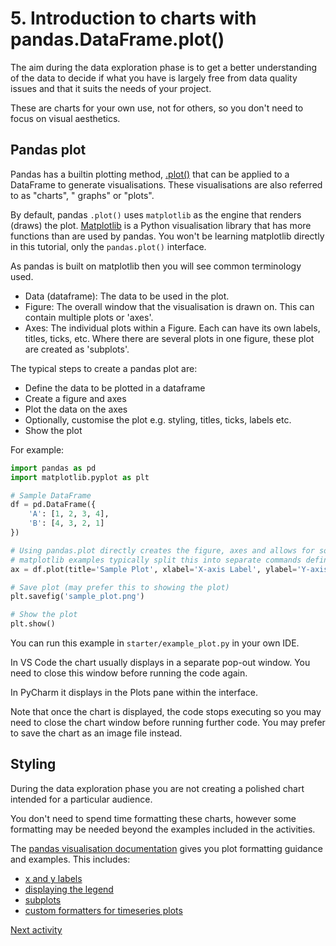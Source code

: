 # 5. Introduction to charts with pandas.DataFrame.plot()

The aim during the data exploration phase is to get a better understanding of the data to decide if what you have is
largely free from data quality issues and that it suits the needs of your project.

These are charts for your own use, not for others, so you don't need to focus on visual aesthetics.

## Pandas plot

Pandas has a builtin plotting method, [.plot()](https://pandas.pydata.org/docs/reference/api/pandas.DataFrame.plot.html)
that can be applied to a DataFrame to generate visualisations. These visualisations are also referred to as "charts", "
graphs" or "plots".

By default, pandas `.plot()` uses `matplotlib` as the engine that renders (draws) the
plot. [Matplotlib](https://matplotlib.org) is a Python visualisation library that has more functions than are used by
pandas. You won't be learning matplotlib directly in this tutorial, only the `pandas.plot()` interface.

As pandas is built on matplotlib then you will see common terminology used.

- Data (dataframe): The data to be used in the plot.
- Figure: The overall window that the visualisation is drawn on. This can contain multiple plots or 'axes'.
- Axes: The individual plots within a Figure. Each can have its own labels, titles, ticks, etc. Where there are several
  plots in one figure, these plot are created as 'subplots'.

The typical steps to create a pandas plot are:

- Define the data to be plotted in a dataframe
- Create a figure and axes
- Plot the data on the axes
- Optionally, customise the plot e.g. styling, titles, ticks, labels etc.
- Show the plot

For example:

```Python
import pandas as pd
import matplotlib.pyplot as plt

# Sample DataFrame
df = pd.DataFrame({
    'A': [1, 2, 3, 4],
    'B': [4, 3, 2, 1]
})

# Using pandas.plot directly creates the figure, axes and allows for some customisation
# matplotlib examples typically split this into separate commands defining fig and ax then adding customisation
ax = df.plot(title='Sample Plot', xlabel='X-axis Label', ylabel='Y-axis Label')

# Save plot (may prefer this to showing the plot)
plt.savefig('sample_plot.png')

# Show the plot
plt.show()
```

You can run this example in `starter/example_plot.py` in your own IDE.

In VS Code the chart usually displays in a separate pop-out window. You need to close this window before running the
code again.

In PyCharm it displays in the Plots pane within the interface.

Note that once the chart is displayed, the code stops executing so you may need to close the chart window before running
further code. You may prefer to save the chart as an image file instead.

## Styling

During the data exploration phase you are not creating a polished chart intended for a particular audience.

You don't need to spend time formatting these charts, however some formatting may be needed beyond the examples included
in the activities.

The [pandas visualisation documentation](https://pandas.pydata.org/docs/user_guide/visualization.html#plot-formatting)
gives you plot formatting guidance and examples. This includes:

- [x and y labels](https://pandas.pydata.org/docs/user_guide/visualization.html#controlling-the-labels)
- [displaying the legend](https://pandas.pydata.org/docs/user_guide/visualization.html#controlling-the-legend)
- [subplots](https://pandas.pydata.org/docs/user_guide/visualization.html#plot-formatting)
- [custom formatters for timeseries plots](https://pandas.pydata.org/docs/user_guide/visualization.html#custom-formatters-for-timeseries-plots)

[Next activity](2-06-plot-distribution)